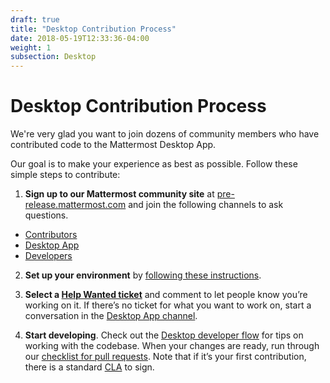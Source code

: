 ```yaml
---
draft: true
title: "Desktop Contribution Process"
date: 2018-05-19T12:33:36-04:00
weight: 1
subsection: Desktop
---
```


# Desktop Contribution Process

We're very glad you want to join dozens of community members who have contributed code to the Mattermost Desktop App.

Our goal is to make your experience as best as possible. Follow these simple steps to contribute:

1. **Sign up to our Mattermost community site** at [pre-release.mattermost.com](https://pre-release.mattermost.com) and join the following channels to ask questions.
 - [Contributors](https://pre-release.mattermost.com/core/channels/tickets)
 - [Desktop App](https://pre-release.mattermost.com/core/channels/desktop-app)
 - [Developers](https://pre-release.mattermost.com/core/channels/developers)

2. **Set up your environment** by [following these instructions](/contribute/desktop/developer-setup).

3. **Select a [Help Wanted ticket](https://github.com/mattermost/desktop/issues?q=is%3Aissue+is%3Aopen+label%3A%22Help+Wanted%22)** and comment to let people know you’re working on it. If there’s no ticket for what you want to work on, start a conversation in the [Desktop App channel](https://pre-release.mattermost.com/core/channels/desktop-app).

4. **Start developing**. Check out the [Desktop developer flow](/contribute/desktop/developer-workflow) for tips on working with the codebase. When your changes are ready, run through our [checklist for pull requests](/contribute/contribution-checklist). Note that if it’s your first contribution, there is a standard [CLA](https://www.mattermost.org/mattermost-contributor-agreement/) to sign.
